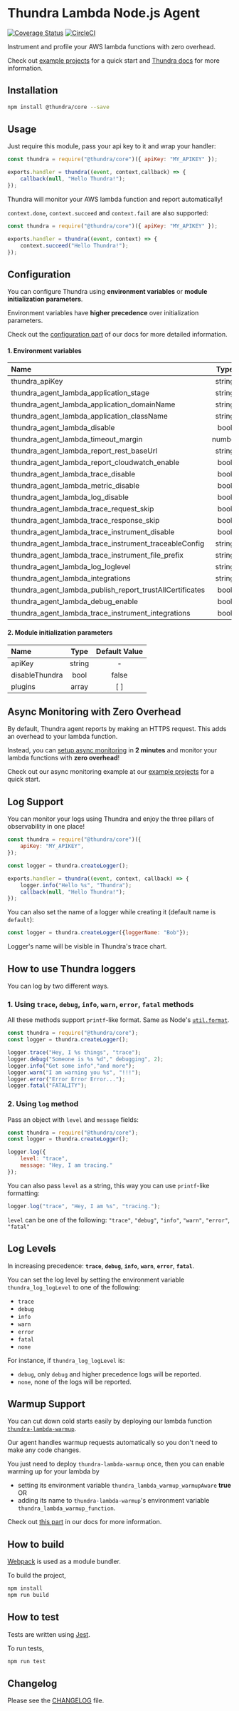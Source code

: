 # Thundra Lambda Node.js Agent

[![Coverage Status](https://coveralls.io/repos/github/thundra-io/thundra-lambda-agent-nodejs/badge.svg?branch=master)](https://coveralls.io/github/thundra-io/thundra-lambda-agent-nodejs?branch=master)
[![CircleCI](https://circleci.com/gh/thundra-io/thundra-lambda-agent-nodejs.svg?style=svg)](https://circleci.com/gh/thundra-io/thundra-lambda-agent-nodejs)

Instrument and profile your AWS lambda functions with zero overhead.

Check out [example projects](https://github.com/thundra-io/thundra-examples-lambda-nodejs) for a quick start and [Thundra docs](https://thundra.readme.io/docs) for more information.

## Installation

```bash
npm install @thundra/core --save
```

## Usage

Just require this module, pass your api key to it and wrap your handler:

```js
const thundra = require("@thundra/core")({ apiKey: "MY_APIKEY" });

exports.handler = thundra((event, context,callback) => {
    callback(null, "Hello Thundra!");
});
```

Thundra will monitor your AWS lambda function and report automatically!

`context.done`, `context.succeed` and `context.fail` are also supported:

```js
const thundra = require("@thundra/core")({ apiKey: "MY_APIKEY" });

exports.handler = thundra((event, context) => {
    context.succeed("Hello Thundra!");
});
```

## Configuration
You can configure Thundra using **environment variables** or **module initialization parameters**.

Environment variables have **higher precedence** over initialization parameters.

Check out the [configuration part](https://thundra.readme.io/docs/nodejs-configuration) of our docs for more detailed information.

#### 1. Environment variables

| Name                                                    | Type   | Default Value |
|:--------------------------------------------------------|:------:|:-------------:|
| thundra_apiKey                                          | string |       -       |
| thundra_agent_lambda_application_stage                  | string |    empty      |
| thundra_agent_lambda_application_domainName             | string |    API        |
| thundra_agent_lambda_application_className              | string |    AWS-Lambda |
| thundra_agent_lambda_disable                            | bool   |    false      |
| thundra_agent_lambda_timeout_margin                     | number |    200        |
| thundra_agent_lambda_report_rest_baseUrl                | string |    https<nolink>://api.thundra.io/v1        |
| thundra_agent_lambda_report_cloudwatch_enable           | bool   |    false      |
| thundra_agent_lambda_trace_disable                      | bool   |    false      |
| thundra_agent_lambda_metric_disable                     | bool   |    false      |
| thundra_agent_lambda_log_disable                        | bool   |    false      |
| thundra_agent_lambda_trace_request_skip                 | bool   |    false      |
| thundra_agent_lambda_trace_response_skip                | bool   |    false      |
| thundra_agent_lambda_trace_instrument_disable           | bool   |    false      |
| thundra_agent_lambda_trace_instrument_traceableConfig   | string |    empty      |
| thundra_agent_lambda_trace_instrument_file_prefix       | string |    empty      |
| thundra_agent_lambda_log_loglevel                       | string |    TRACE      |
| thundra_agent_lambda_integrations                       | string |    empty      |
| thundra_agent_lambda_publish_report_trustAllCertificates| bool   |     false     |
| thundra_agent_lambda_debug_enable                       | bool   |     false     |
| thundra_agent_lambda_trace_instrument_integrations      | bool   |     false     |

#### 2. Module initialization parameters

| Name           | Type   | Default Value |
|:---------------|:------:|:-------------:|
| apiKey         | string |       -       |
| disableThundra |  bool  |     false     |
| plugins        |  array |      [ ]      |


## Async Monitoring with Zero Overhead
By default, Thundra agent reports by making an HTTPS request. This adds an overhead to your lambda function.

Instead, you can [setup async monitoring](https://docs.thundra.io/docs/how-to-setup-async-monitoring) in **2 minutes** and monitor your lambda functions with **zero overhead**!

Check out our async monitoring example at our [example projects](https://github.com/thundra-io/thundra-examples-lambda-nodejs)  for a quick start.


## Log Support
You can monitor your logs using Thundra and enjoy the three pillars of observability in one place!

```js
const thundra = require("@thundra/core")({
    apiKey: "MY_APIKEY",
});

const logger = thundra.createLogger();

exports.handler = thundra((event, context, callback) => {
    logger.info("Hello %s", "Thundra");
    callback(null, "Hello Thundra!");
});
```

You can also set the name of a logger while creating it (default name is `default`):

```js
const logger = thundra.createLogger({loggerName: "Bob"});
```

Logger's name will be visible in Thundra's trace chart.

## How to use Thundra loggers

You can log by two different ways.

### 1. Using `trace`, `debug`, `info`, `warn`, `error`, `fatal` methods

All these methods support `printf`-like format. Same as Node's [`util.format`](https://nodejs.org/api/util.html#util_util_format_format_args).
```js
const thundra = require("@thundra/core");
const logger = thundra.createLogger();

logger.trace("Hey, I %s things", "trace");
logger.debug("Someone is %s %d"," debugging", 2);
logger.info("Get some info","and more");
logger.warn("I am warning you %s", "!!!");
logger.error("Error Error Error...");
logger.fatal("FATALITY");
```

### 2. Using `log` method

Pass an object with `level` and `message` fields:
```js
const thundra = require("@thundra/core");
const logger = thundra.createLogger();

logger.log({
    level: "trace",
    message: "Hey, I am tracing."
});
```

You can also pass `level` as a string, this way you can use `printf`-like formatting:

```js
logger.log("trace", "Hey, I am %s", "tracing.");
```
`level` can be one of the following: `"trace"`, `"debug"`, `"info"`, `"warn"`, `"error"`, `"fatal"`

## Log Levels

In increasing precedence: **`trace`**, **`debug`**, **`info`**, **`warn`**, **`error`**, **`fatal`**.

You can set the log level by setting the environment variable `thundra_log_logLevel` to one of the following:
* `trace`
* `debug`
* `info`
* `warn`
* `error`
* `fatal`
* `none`

For instance, if `thundra_log_logLevel` is:
* `debug`, only `debug` and higher precedence logs will be reported.
* `none`, none of the logs will be reported.

## Warmup Support
You can cut down cold starts easily by deploying our lambda function [`thundra-lambda-warmup`](https://github.com/thundra-io/thundra-lambda-warmup).

Our agent handles warmup requests automatically so you don't need to make any code changes.

You just need to deploy `thundra-lambda-warmup` once, then you can enable warming up for your lambda by 
* setting its environment variable `thundra_lambda_warmup_warmupAware` **true** OR
* adding its name to `thundra-lambda-warmup`'s environment variable `thundra_lambda_warmup_function`.

Check out [this part](https://thundra.readme.io/docs/how-to-warmup) in our docs for more information.

## How to build
[Webpack](https://webpack.js.org/) is used as a module bundler.

To build the project,
 ```bash
 npm install
 npm run build
 ```

## How to test
Tests are written using [Jest](https://facebook.github.io/jest/).

To run tests,
 ```bash
 npm run test
 ```

## Changelog

Please see the [CHANGELOG](https://github.com/thundra-io/thundra-lambda-agent-nodejs/blob/master/CHANGELOG.md) file.